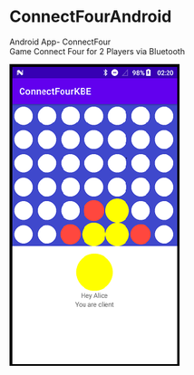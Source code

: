 # ConnectFourAndroid
Android App- ConnectFour\
Game Connect Four for 2 Players via Bluetooth

<img src="Screenshot.png" width="300">

